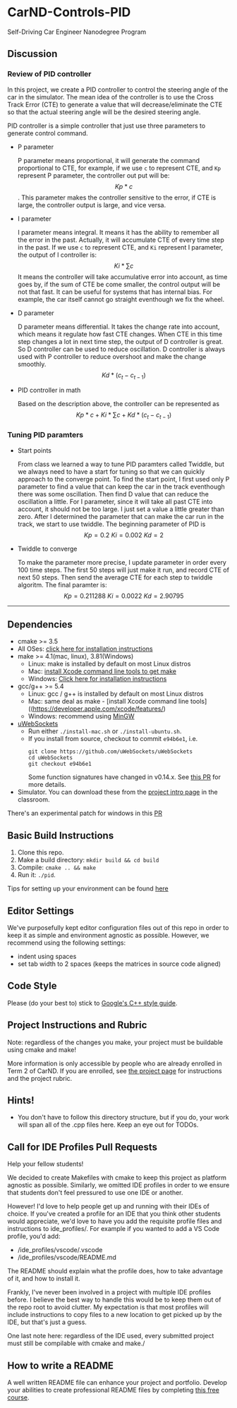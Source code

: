 # CarND-Controls-PID
Self-Driving Car Engineer Nanodegree Program

## Discussion

### Review of PID controller

In this project, we create a PID controller to control the steering angle of the car in the simulator. The mean idea of the controller is to use the Cross Track Error (CTE) to generate a value that will decrease/eliminate the CTE so that the actual steering angle will be the desired steering angle.

PID controller is a simple controller that just use three parameters to generate control command.

* P parameter
  
  P parameter means proportional, it will generate the command proportional to CTE, for example, if we use `c` to represent CTE, and `Kp` represent P parameter, the controller out put will be:
  $$Kp * c$$. 
  This parameter makes the controller sensitive to the error, if CTE is large, the controller output is large, and vice versa.

* I parameter
  
  I parameter means integral. It means it has the ability to remember all the error in the past. Actually, it will accumulate CTE of every time step in the past. If we use `c` to represent CTE, and `Ki` represent I parameter, the output of I controller is:
  $$ Ki * \sum{c}$$
  It means the controller will take accumulative error into account, as time goes by, if the sum of CTE be come smaller, the control output will be not that fast. It can be useful for systems that has internal bias. For example, the car itself cannot go straight eventhough we fix the wheel.

* D parameter
  
  D parameter means differential. It takes the change rate into account, which means it regulate how fast CTE changes. When CTE in this time step changes a lot in next time step, the output of D controller is great. So D controller can be used to reduce oscillation. D controller is always used with P controller to reduce overshoot and make the change smoothly.
  $$ Kd * (c_t - c_{t-1})$$

* PID controller in math
  
  Based on the description above, the controller can be represented as
  $$ Kp * c + Ki * \sum{c} + Kd * (c_t - c_{t-1}) $$

### Tuning PID paramters

* Start points

  From class we learned a way to tune PID paramters called Twiddle, but we always need to have a start for tuning so that we can quickly approach to the converge point. To find the start point, I first used only P parameter to find a value that can keep the car in the track eventhough there was some oscillation. Then find D value that can reduce the oscillation a little. For I parameter, since it will take all past CTE into account, it should not be too large. I just set a value a little greater than zero. After I determined the parameter that can make the car run in the track, we start to use twiddle.
  The beginning parameter of PID is 
  $$Kp = 0.2 \text{   } Ki = 0.002\text{ }Kd = 2$$

* Twiddle to converge
  
  To make the parameter more precise, I update parameter in order every 100 time steps. The first 50 steps will just make it run, and record CTE of next 50 steps. Then send the average CTE for each step to twiddle algoritm. The final paramter is: 
  $$Kp = 0.211288 \text{   } Ki = 0.0022\text{ }Kd = 2.90795$$

---

## Dependencies

* cmake >= 3.5
 * All OSes: [click here for installation instructions](https://cmake.org/install/)
* make >= 4.1(mac, linux), 3.81(Windows)
  * Linux: make is installed by default on most Linux distros
  * Mac: [install Xcode command line tools to get make](https://developer.apple.com/xcode/features/)
  * Windows: [Click here for installation instructions](http://gnuwin32.sourceforge.net/packages/make.htm)
* gcc/g++ >= 5.4
  * Linux: gcc / g++ is installed by default on most Linux distros
  * Mac: same deal as make - [install Xcode command line tools]((https://developer.apple.com/xcode/features/)
  * Windows: recommend using [MinGW](http://www.mingw.org/)
* [uWebSockets](https://github.com/uWebSockets/uWebSockets)
  * Run either `./install-mac.sh` or `./install-ubuntu.sh`.
  * If you install from source, checkout to commit `e94b6e1`, i.e.
    ```
    git clone https://github.com/uWebSockets/uWebSockets 
    cd uWebSockets
    git checkout e94b6e1
    ```
    Some function signatures have changed in v0.14.x. See [this PR](https://github.com/udacity/CarND-MPC-Project/pull/3) for more details.
* Simulator. You can download these from the [project intro page](https://github.com/udacity/self-driving-car-sim/releases) in the classroom.

There's an experimental patch for windows in this [PR](https://github.com/udacity/CarND-PID-Control-Project/pull/3)

## Basic Build Instructions

1. Clone this repo.
2. Make a build directory: `mkdir build && cd build`
3. Compile: `cmake .. && make`
4. Run it: `./pid`. 

Tips for setting up your environment can be found [here](https://classroom.udacity.com/nanodegrees/nd013/parts/40f38239-66b6-46ec-ae68-03afd8a601c8/modules/0949fca6-b379-42af-a919-ee50aa304e6a/lessons/f758c44c-5e40-4e01-93b5-1a82aa4e044f/concepts/23d376c7-0195-4276-bdf0-e02f1f3c665d)

## Editor Settings

We've purposefully kept editor configuration files out of this repo in order to
keep it as simple and environment agnostic as possible. However, we recommend
using the following settings:

* indent using spaces
* set tab width to 2 spaces (keeps the matrices in source code aligned)

## Code Style

Please (do your best to) stick to [Google's C++ style guide](https://google.github.io/styleguide/cppguide.html).

## Project Instructions and Rubric

Note: regardless of the changes you make, your project must be buildable using
cmake and make!

More information is only accessible by people who are already enrolled in Term 2
of CarND. If you are enrolled, see [the project page](https://classroom.udacity.com/nanodegrees/nd013/parts/40f38239-66b6-46ec-ae68-03afd8a601c8/modules/f1820894-8322-4bb3-81aa-b26b3c6dcbaf/lessons/e8235395-22dd-4b87-88e0-d108c5e5bbf4/concepts/6a4d8d42-6a04-4aa6-b284-1697c0fd6562)
for instructions and the project rubric.

## Hints!

* You don't have to follow this directory structure, but if you do, your work
  will span all of the .cpp files here. Keep an eye out for TODOs.

## Call for IDE Profiles Pull Requests

Help your fellow students!

We decided to create Makefiles with cmake to keep this project as platform
agnostic as possible. Similarly, we omitted IDE profiles in order to we ensure
that students don't feel pressured to use one IDE or another.

However! I'd love to help people get up and running with their IDEs of choice.
If you've created a profile for an IDE that you think other students would
appreciate, we'd love to have you add the requisite profile files and
instructions to ide_profiles/. For example if you wanted to add a VS Code
profile, you'd add:

* /ide_profiles/vscode/.vscode
* /ide_profiles/vscode/README.md

The README should explain what the profile does, how to take advantage of it,
and how to install it.

Frankly, I've never been involved in a project with multiple IDE profiles
before. I believe the best way to handle this would be to keep them out of the
repo root to avoid clutter. My expectation is that most profiles will include
instructions to copy files to a new location to get picked up by the IDE, but
that's just a guess.

One last note here: regardless of the IDE used, every submitted project must
still be compilable with cmake and make./

## How to write a README
A well written README file can enhance your project and portfolio.  Develop your abilities to create professional README files by completing [this free course](https://www.udacity.com/course/writing-readmes--ud777).

